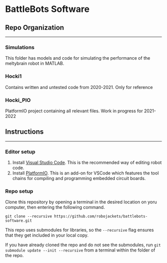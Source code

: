 # BattleBots Software

## Repo Organization

-------

### Simulations

This folder has models and code for simulating the performance of the meltybrain robot in MATLAB.

### Hocki1

Contains written and untested code from 2020-2021. Only for reference

### Hocki_PIO

PlatformIO project containing all relevant files. Work in progress for 2021-2022

## Instructions

-------

### Editor setup

1. Install [Visual Studio Code](https://code.visualstudio.com/). This is the recommended way of editing robot code.
2. Install [PlatformIO](https://platformio.org/). This is an add-on for VSCode which features the tool chains for compiling and programming embedded circuit boards.

### Repo setup

Clone this repository by opening a terminal in the desired location on yoru computer, then entering the following command.

```git clone --recursive https://github.com/robojackets/battlebots-software.git```

This repo uses submodules for libraries, so the ```--recursive``` flag ensures that they get included in your local copy.

If you have already cloned the repo and do not see the submodules, run
```git submodule update --init --recursive``` from a terminal within the folder of the repo.
